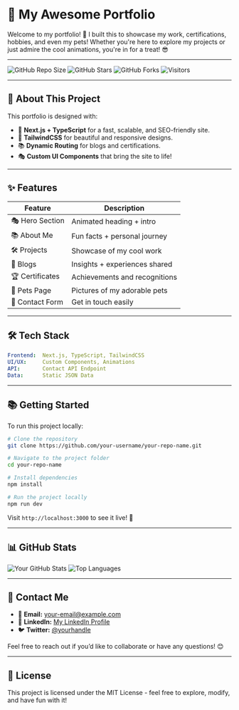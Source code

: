 # 🚀 My Awesome Portfolio

Welcome to my portfolio! 🎉 I built this to showcase my work, certifications, hobbies, and even my pets! Whether you're here to explore my projects or just admire the cool animations, you're in for a treat! 😎

---

![GitHub Repo Size](https://img.shields.io/github/repo-size/ishant-dev-design/ishant_portfolio)
![GitHub Stars](https://img.shields.io/github/stars/ishant-dev-design/ishant_portfolio?style=social)
![GitHub Forks](https://img.shields.io/github/forks/ishant-dev-design/ishant_portfolio?style=social)
![Visitors](https://visitor-badge.glitch.me/badge?page_id=ishant-dev-design.ishant_portfolio)

---

## 🎨 About This Project

This portfolio is designed with:
- 🚀 **Next.js + TypeScript** for a fast, scalable, and SEO-friendly site.
- 🎨 **TailwindCSS** for beautiful and responsive designs.
- 📚 **Dynamic Routing** for blogs and certifications.
- 🎭 **Custom UI Components** that bring the site to life!

---

## ✨ Features

| Feature           | Description                       |
|-------------------|-----------------------------------|
| 🎭 Hero Section    | Animated heading + intro         |
| 📚 About Me        | Fun facts + personal journey     |
| 🛠️ Projects        | Showcase of my cool work         |
| 📝 Blogs           | Insights + experiences shared    |
| 🏆 Certificates    | Achievements and recognitions    |
| 🐾 Pets Page       | Pictures of my adorable pets     |
| 📧 Contact Form    | Get in touch easily              |

---

## 🛠️ Tech Stack

```yaml
Frontend:  Next.js, TypeScript, TailwindCSS
UI/UX:     Custom Components, Animations
API:       Contact API Endpoint
Data:      Static JSON Data
```

---

## 📚 Getting Started

To run this project locally:

```bash
# Clone the repository
git clone https://github.com/your-username/your-repo-name.git

# Navigate to the project folder
cd your-repo-name

# Install dependencies
npm install

# Run the project locally
npm run dev
```

Visit `http://localhost:3000` to see it live! 🎉

---

## 📊 GitHub Stats

![Your GitHub Stats](https://github-readme-stats.vercel.app/api?username=ishant-dev-design&show_icons=true&theme=radical)
![Top Languages](https://github-readme-stats.vercel.app/api/top-langs/?username=ishant-dev-design&layout=compact&theme=radical)

---

## 🌟 Contact Me

- 📧 **Email:** [your-email@example.com](mailto:your-email@example.com)
- 💼 **LinkedIn:** [My LinkedIn Profile](https://linkedin.com/in/yourprofile)
- 🐦 **Twitter:** [@yourhandle](https://twitter.com/yourhandle)

Feel free to reach out if you’d like to collaborate or have any questions! 😊

---

## 📜 License

This project is licensed under the MIT License - feel free to explore, modify, and have fun with it!

